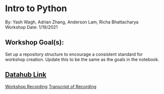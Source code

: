 # Intro to Python
By: Yash Wagh, Adrian Zhang, Anderson Lam, Richa Bhattacharya
Workshop Date: 1/19/2021

## Workshop Goal(s): 
Set up a repository structure to encourage a consistent standard for workshop creation.
Update this to be the same as the goals in the notebook.

## [Datahub Link](http://datahub.berkeley.edu/hub/user-redirect/git-sync?repo=https://github.com/ds-peer-consulting/sp21-intro-to-python-workshop&branch=main&subpath=intro-to-python.ipynb)

[Workshop Recording](https://drive.google.com/file/d/1GnRMM7peWkbk4dvQKgrM4bzlV72AgeJQ/view?usp=sharing)
[Transcript of Recording](https://drive.google.com/file/d/14AYITQbj1_6PFGz3-R3TvcN3E0kD0C07/view?usp=sharing)
